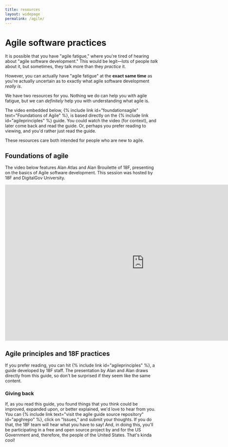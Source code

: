 ```yaml
---
title: resources
layout: widepage
permalink: /agile/
---
```


# Agile software practices

It is possible that you have "agile fatigue," where you're tired of hearing about "agile software development." This would be legit&mdash;lots of people *talk* about it, but sometimes, they talk more than they *practice* it.

However, you can actually have "agile fatigue" at the **exact same time** as you're actually uncertain as to exactly what agile software development *really is*. 

We have two resources for you. Nothing we do can help you with agile fatigue, but we can *definitely* help you with understanding what agile is.

The video embedded below, {% include link id="foundationsagile" text="Foundations of Agile" %}, is based directly on the {% include link id="agileprinciples" %} guide. You could watch the video (for context), and later come back and read the guide. Or, perhaps you prefer reading to viewing, and you'd rather just read the guide. 

These resources care both intended for people who are new to agile.

## Foundations of agile

The video below features Alan Atlas and Alan Brouilette of 18F, presenting on the basics of Agile software development. This session was hosted by 18F and DigitalGov University.

<iframe width="912" height="513" src="https://www.youtube.com/embed/MRfsXVOicC8" frameborder="0" allow="accelerometer; autoplay; clipboard-write; encrypted-media; gyroscope; picture-in-picture" allowfullscreen></iframe>

## Agile principles and 18F practices

If you prefer reading, you can hit {% include link id="agileprinciples" %}, a guide developed by 18F staff. The presentation by Alan and Alan draws directly from this guide, so don't be surprised if they seem like the same content. 

### Giving back

If, as you read this guide, you found things that you think could be improved, expanded upon, or better explained, we'd love to hear from you. You can {% include link text="visit the agile guide source repository" id="apghrepo" %}, click on "Issues," and submit your thoughts. If you do that, the 18F team will hear what you have to say! And, in doing this, you'll be participating in a free and open source project by and for the US Government and, therefore, the people of the United States. That's kinda cool!

